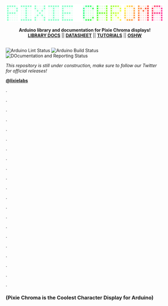 <img src="extras/img/logo.png"> 
<p align="center">
  <b>Arduino library and documentation for Pixie Chroma displays!</b><br>
  <a href="https://connornishijima.github.io/Pixie_Chroma/?section=docs"><b>LIBRARY DOCS</b></a> ||
  <a href="https://connornishijima.github.io/Pixie_Chroma/?section=datasheet"><b>DATASHEET</b></a> ||
  <a href="https://connornishijima.github.io/Pixie_Chroma/?section=tutorials"><b>TUTORIALS</b></a> ||
  <a href="https://connornishijima.github.io/Pixie_Chroma/?section=oshw"><b>OSHW</b></a>
  <br><br>
</p>

![Arduino Lint Status](https://github.com/connornishijima/Pixie_Chroma/actions/workflows/arduino_lint.yml/badge.svg)
![Arduino Build Status](https://github.com/connornishijima/Pixie_Chroma/actions/workflows/arduino_build.yml/badge.svg)
![DOcumentation and Reporting Status](https://github.com/connornishijima/Pixie_Chroma/actions/workflows/docs_and_reports.yml/badge.svg)

*This repository is still under construction, make sure to follow our Twitter for official releases!*

**[@lixielabs](https://twitter.com/lixielabs)**

.

.

.

.

.

.

.

.

.

.

.

.

.

.

.

.

.

.

.

.

.

### (Pixie Chroma is the Coolest Character Display for Arduino)
